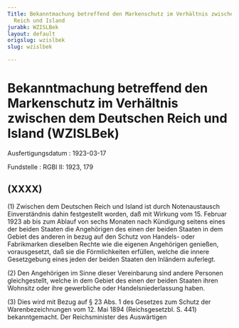 ```yaml
---
Title: Bekanntmachung betreffend den Markenschutz im Verhältnis zwischen dem Deutschen
  Reich und Island
jurabk: WZISLBek
layout: default
origslug: wzislbek
slug: wzislbek

---
```


# Bekanntmachung betreffend den Markenschutz im Verhältnis zwischen dem Deutschen Reich und Island (WZISLBek)

Ausfertigungsdatum
:   1923-03-17

Fundstelle
:   RGBl II: 1923, 179

## (XXXX)

(1) Zwischen dem Deutschen Reich und Island ist durch Notenaustausch
Einverständnis dahin festgestellt worden, daß mit Wirkung vom 15.
Februar 1923 ab bis zum Ablauf von sechs Monaten nach Kündigung
seitens eines der beiden Staaten die Angehörigen des einen der beiden
Staaten in dem Gebiet des anderen in bezug auf den Schutz von Handels-
oder Fabrikmarken dieselben Rechte wie die eigenen Angehörigen
genießen, vorausgesetzt, daß sie die Förmlichkeiten erfüllen, welche
die innere Gesetzgebung eines jeden der beiden Staaten den Inländern
auferlegt.

(2) Den Angehörigen im Sinne dieser Vereinbarung sind andere Personen
gleichgestellt, welche in dem Gebiet des einen der beiden Staaten
ihren Wohnsitz oder ihre gewerbliche oder Handelsniederlassung haben.

(3) Dies wird mit Bezug auf § 23 Abs. 1 des Gesetzes zum Schutz der
Warenbezeichnungen vom 12. Mai 1894 (Reichsgesetzbl. S. 441)
bekanntgemacht.
Der Reichsminister des Auswärtigen

